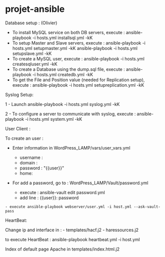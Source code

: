 # projet-ansible

Database setup : (Olivier)

- To install MySQL service on both DB servers, execute : 
ansible-playbook -i hosts.yml installsql.yml -kK
- To setup Master and Slave servers, execute :
ansible-playbook -i hosts.yml setupmaster.yml -kK
ansible-playbook -i hosts.yml setupslave.yml -kK
- To create a MySQL user, execute :
ansible-playbook -i hosts.yml createsqluser.yml -kK
- To create a Database using the dump.sql file, execute : 
ansible-playbook -i hosts.yml createdb.yml -kK
- To get the File and Position value (needed for Replication setup), execute : 
ansible-playbook -i hosts.yml setupreplication.yml -kK


Syslog Setup:

1 - Launch ansible-playbook -i hosts.yml syslog.yml -kK

2 - To configure a server to communicate with syslog, execute : ansible-playbook -i hosts.yml system.yml -kK


User Client :

To create an user :
  
  - Enter information in WordPress_LAMP/vars/user_vars.yml
      - username :
      - domain :
      - password : "{{user}}"
      - home:
   
   - For add a password, go to : WordPress_LAMP/Vault/password.yml
        - execute : ansible-vault edit password.yml
        - add line : {{user}}: password
        
    - execute ansible-playbook webserver/user.yml -i host.yml --ask-vault-pass
    
  
  
  HeartBeat:
  
  Change ip and interface in :
    - templates/hacf.j2
    - haressources.j2
  
  to execute HeartBeat : ansible-playbook heartbeat.yml -i host.yml
  
  
  Index of default page Apache in templates/index.html.j2
  
  

